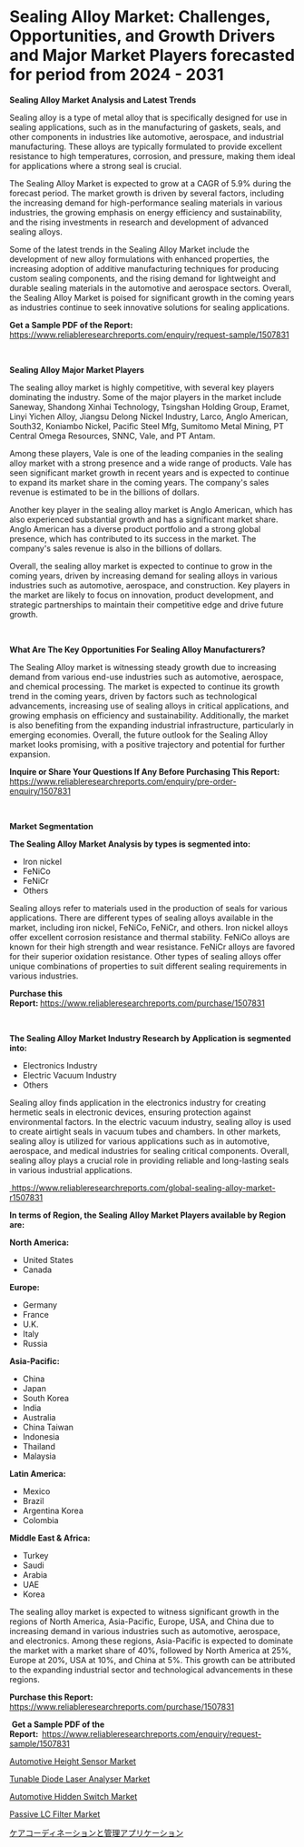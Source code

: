 <p><h1>Sealing Alloy Market: Challenges, Opportunities, and Growth Drivers and Major Market Players forecasted for period from 2024 - 2031</h1></p><p><strong>Sealing Alloy Market Analysis and Latest Trends</strong></p>
<p><p>Sealing alloy is a type of metal alloy that is specifically designed for use in sealing applications, such as in the manufacturing of gaskets, seals, and other components in industries like automotive, aerospace, and industrial manufacturing. These alloys are typically formulated to provide excellent resistance to high temperatures, corrosion, and pressure, making them ideal for applications where a strong seal is crucial.</p><p>The Sealing Alloy Market is expected to grow at a CAGR of 5.9% during the forecast period. The market growth is driven by several factors, including the increasing demand for high-performance sealing materials in various industries, the growing emphasis on energy efficiency and sustainability, and the rising investments in research and development of advanced sealing alloys.</p><p>Some of the latest trends in the Sealing Alloy Market include the development of new alloy formulations with enhanced properties, the increasing adoption of additive manufacturing techniques for producing custom sealing components, and the rising demand for lightweight and durable sealing materials in the automotive and aerospace sectors. Overall, the Sealing Alloy Market is poised for significant growth in the coming years as industries continue to seek innovative solutions for sealing applications.</p></p>
<p><strong>Get a Sample PDF of the Report:&nbsp;</strong> <a href="https://www.reliableresearchreports.com/enquiry/request-sample/1507831">https://www.reliableresearchreports.com/enquiry/request-sample/1507831</a></p>
<p>&nbsp;</p>
<p><strong>Sealing Alloy Major Market Players</strong></p>
<p><p>The sealing alloy market is highly competitive, with several key players dominating the industry. Some of the major players in the market include Saneway, Shandong Xinhai Technology, Tsingshan Holding Group, Eramet, Linyi Yichen Alloy, Jiangsu Delong Nickel Industry, Larco, Anglo American, South32, Koniambo Nickel, Pacific Steel Mfg, Sumitomo Metal Mining, PT Central Omega Resources, SNNC, Vale, and PT Antam.</p><p>Among these players, Vale is one of the leading companies in the sealing alloy market with a strong presence and a wide range of products. Vale has seen significant market growth in recent years and is expected to continue to expand its market share in the coming years. The company's sales revenue is estimated to be in the billions of dollars.</p><p>Another key player in the sealing alloy market is Anglo American, which has also experienced substantial growth and has a significant market share. Anglo American has a diverse product portfolio and a strong global presence, which has contributed to its success in the market. The company's sales revenue is also in the billions of dollars.</p><p>Overall, the sealing alloy market is expected to continue to grow in the coming years, driven by increasing demand for sealing alloys in various industries such as automotive, aerospace, and construction. Key players in the market are likely to focus on innovation, product development, and strategic partnerships to maintain their competitive edge and drive future growth.</p></p>
<p>&nbsp;</p>
<p><strong>What Are The Key Opportunities For Sealing Alloy Manufacturers?</strong></p>
<p><p>The Sealing Alloy market is witnessing steady growth due to increasing demand from various end-use industries such as automotive, aerospace, and chemical processing. The market is expected to continue its growth trend in the coming years, driven by factors such as technological advancements, increasing use of sealing alloys in critical applications, and growing emphasis on efficiency and sustainability. Additionally, the market is also benefiting from the expanding industrial infrastructure, particularly in emerging economies. Overall, the future outlook for the Sealing Alloy market looks promising, with a positive trajectory and potential for further expansion.</p></p>
<p><strong>Inquire or Share Your Questions If Any Before Purchasing This Report:</strong> <a href="https://www.reliableresearchreports.com/enquiry/pre-order-enquiry/1507831">https://www.reliableresearchreports.com/enquiry/pre-order-enquiry/1507831</a></p>
<p>&nbsp;</p>
<p><strong>Market Segmentation</strong></p>
<p><strong>The Sealing Alloy Market Analysis by types is segmented into:</strong></p>
<p><ul><li>Iron nickel</li><li>FeNiCo</li><li>FeNiCr</li><li>Others</li></ul></p>
<p><p>Sealing alloys refer to materials used in the production of seals for various applications. There are different types of sealing alloys available in the market, including iron nickel, FeNiCo, FeNiCr, and others. Iron nickel alloys offer excellent corrosion resistance and thermal stability. FeNiCo alloys are known for their high strength and wear resistance. FeNiCr alloys are favored for their superior oxidation resistance. Other types of sealing alloys offer unique combinations of properties to suit different sealing requirements in various industries.</p></p>
<p><strong>Purchase this Report:&nbsp;</strong><a href="https://www.reliableresearchreports.com/purchase/1507831">https://www.reliableresearchreports.com/purchase/1507831</a></p>
<p>&nbsp;</p>
<p><strong>The Sealing Alloy Market Industry Research by Application is segmented into:</strong></p>
<p><ul><li>Electronics Industry</li><li>Electric Vacuum Industry</li><li>Others</li></ul></p>
<p><p>Sealing alloy finds application in the electronics industry for creating hermetic seals in electronic devices, ensuring protection against environmental factors. In the electric vacuum industry, sealing alloy is used to create airtight seals in vacuum tubes and chambers. In other markets, sealing alloy is utilized for various applications such as in automotive, aerospace, and medical industries for sealing critical components. Overall, sealing alloy plays a crucial role in providing reliable and long-lasting seals in various industrial applications.</p></p>
<p><a href="https://www.reliableresearchreports.com/global-sealing-alloy-market-r1507831">&nbsp;https://www.reliableresearchreports.com/global-sealing-alloy-market-r1507831</a></p>
<p><strong>In terms of Region, the Sealing Alloy Market Players available by Region are:</strong></p>
<p>
    <p> <strong> North America: </strong>
        <ul>
            <li>United States</li>
            <li>Canada</li>
        </ul>
        </p> 
    <p> <strong> Europe: </strong>
        <ul>
            <li>Germany</li>
            <li>France</li>
            <li>U.K.</li>
            <li>Italy</li>
            <li>Russia</li>
        </ul>
        </p> 
    <p> <strong> Asia-Pacific: </strong>
        <ul>
            <li>China</li>
            <li>Japan</li>
            <li>South Korea</li>
            <li>India</li>
            <li>Australia</li>
            <li>China Taiwan</li>
            <li>Indonesia</li>
            <li>Thailand</li>
            <li>Malaysia</li>
        </ul>
        </p> 
    <p> <strong> Latin America: </strong>
        <ul>
            <li>Mexico</li>
            <li>Brazil</li>
            <li>Argentina Korea</li>
            <li>Colombia</li>
        </ul>
        </p> 
    <p> <strong> Middle East & Africa: </strong>
        <ul>
            <li>Turkey</li>
            <li>Saudi</li>
            <li>Arabia</li>
            <li>UAE</li>
            <li>Korea</li>
        </ul>
    </p>
    </p>
<p><p>The sealing alloy market is expected to witness significant growth in the regions of North America, Asia-Pacific, Europe, USA, and China due to increasing demand in various industries such as automotive, aerospace, and electronics. Among these regions, Asia-Pacific is expected to dominate the market with a market share of 40%, followed by North America at 25%, Europe at 20%, USA at 10%, and China at 5%. This growth can be attributed to the expanding industrial sector and technological advancements in these regions.</p></p>
<p><strong>Purchase this Report: </strong><a href="https://www.reliableresearchreports.com/purchase/1507831">https://www.reliableresearchreports.com/purchase/1507831</a></p>
<p>&nbsp;<strong>Get a Sample PDF of the Report:&nbsp;&nbsp;</strong><a href="https://www.reliableresearchreports.com/enquiry/request-sample/1507831">https://www.reliableresearchreports.com/enquiry/request-sample/1507831</a></p>
<p><strong></strong></p>
<p><p><a href="https://github.com/cecuraprangm/Market-Research-Report-List-2/blob/main/automotive-height-sensor-market.md">Automotive Height Sensor Market</a></p><p><a href="https://issuu.com/reportprime-2/docs/tunable-diode-laser-analyser-market-size-2030.pptx">Tunable Diode Laser Analyser Market</a></p><p><a href="https://github.com/fiixsa/Market-Research-Report-List-2/blob/main/automotive-hidden-switch-market.md">Automotive Hidden Switch Market</a></p><p><a href="https://issuu.com/reportprime-2/docs/passive-lc-filter-market-size-2030.pptx">Passive LC Filter Market</a></p><p><a href="https://github.com/xnljig2898992/Market-Research-Report-List-2/blob/main/335264593336.md">ケアコーディネーションと管理アプリケーション</a></p></p>